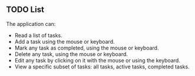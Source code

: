 ## TODO List

The application can:

- Read a list of tasks.
- Add a task using the mouse or keyboard.
- Mark any task as completed, using the mouse or keyboard.
- Delete any task, using the mouse or keyboard.
- Edit any task by clicking on it with the mouse or using the keyboard.
- View a specific subset of tasks: all tasks, active tasks, completed tasks.